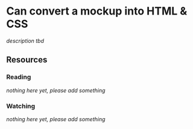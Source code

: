 # Can convert a mockup into HTML & CSS
_description tbd_
## Resources
### Reading
_nothing here yet, please add something_
### Watching
_nothing here yet, please add something_

